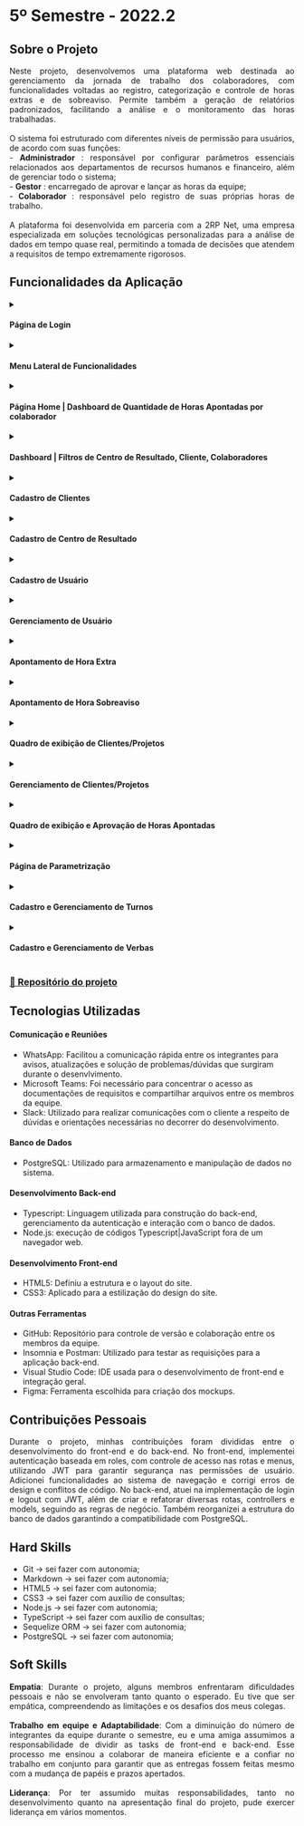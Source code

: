 # 5º Semestre - 2022.2

## Sobre o Projeto
<div align="justify">
    Neste projeto, desenvolvemos uma plataforma web destinada ao gerenciamento da jornada de trabalho dos colaboradores, com funcionalidades voltadas ao registro, categorização e controle de horas extras e de sobreaviso. Permite também a geração de relatórios padronizados, facilitando a análise e o monitoramento das horas trabalhadas.
    <br><br>
    O sistema foi estruturado com diferentes níveis de permissão para usuários, de acordo com suas funções:
    <br>
    - <b>Administrador</b> : responsável por configurar parâmetros essenciais relacionados aos departamentos de recursos humanos e financeiro, além de gerenciar todo o sistema;
    <br>
    - <b>Gestor</b> : encarregado de aprovar e lançar as horas da equipe;
    <br>
    - <b>Colaborador</b> : responsável pelo registro de suas próprias horas de trabalho.
    <br><br>
    A plataforma foi desenvolvida em parceria com a 2RP Net, uma empresa especializada em soluções tecnológicas personalizadas para a análise de dados em tempo quase real, permitindo a tomada de decisões que atendem a requisitos de tempo extremamente rigorosos.
</div>

## Funcionalidades da Aplicação

<div align="left">
  <details>
    <summary>
      <h4 align="left">Página de Login</h4>
    </summary>
    <img src="https://github.com/Grupo1API/2RP/blob/main/readme/sprint2/DoD/login.gif" width="1008px">
  </details>
  
  <details>
    <summary>
      <h4 align="left">Menu Lateral de Funcionalidades</h4>
    </summary>
    <img src="https://github.com/Grupo1API/2RP/blob/main/readme/sprint1/DoD/home_menu.gif" width="1008px">
  </details>

  <details>
    <summary>
      <h4 align="left">Página Home | Dashboard de Quantidade de Horas Apontadas por colaborador</h4>
    </summary>
    <img src="https://github.com/Grupo1API/2RP/blob/main/readme/sprint4/DoD/dashboard.png" width="1008px">
  </details>
    
  <details>
    <summary>
      <h4 align="left">Dashboard | Filtros de Centro de Resultado, Cliente, Colaboradores</h4>
    </summary>
    <img src="https://github.com/Grupo1API/2RP/blob/main/readme/sprint4/DoD/dashboard_home.gif" width="1008px">
  </details>

  <details>
    <summary>
      <h4 align="left">Cadastro de Clientes</h4>
    </summary>
    <img src="https://github.com/Grupo1API/2RP/blob/main/readme/sprint1/DoD/cadastro_cliente.gif" width="1008px">
  </details>

 <details>
    <summary>
      <h4 align="left">Cadastro de Centro de Resultado</h4>
    </summary>
    <img src="https://github.com/Grupo1API/2RP/blob/main/readme/sprint1/DoD/cadastro_cr.gif" width="1008px">
  </details>
  
  <details>
    <summary>
      <h4 align="left">Cadastro de Usuário</h4>
    </summary>
    <img src="https://github.com/Grupo1API/2RP/blob/main/readme/sprint2/DoD/cadastro_usuario.gif" width="1008px">
  </details>

  <details>
    <summary>
      <h4 align="left">Gerenciamento de Usuário</h4>
    </summary>
    <img src="https://github.com/Grupo1API/2RP/blob/main/readme/sprint2/DoD/gerenciar_usuario.gif" width="1008px">
  </details>

  <details>
    <summary>
      <h4 align="left">Apontamento de Hora Extra</h4>
    </summary>
    <img src="https://github.com/Grupo1API/2RP/blob/main/readme/sprint1/DoD/cadastro_cr.gif" width="1008px">
  </details>

  <details>
    <summary>
      <h4 align="left">Apontamento de Hora Sobreaviso</h4>
    </summary>
    <img src="https://github.com/Grupo1API/2RP/blob/main/readme/sprint1/DoD/apontamento_sobreaviso.gif" width="1008px">
  </details>

   <details>
    <summary>
      <h4 align="left">Quadro de exibição de Clientes/Projetos</h4>
    </summary>
    <img src="https://github.com/Grupo1API/2RP/blob/main/readme/sprint3/DoD/quadro_clientes.png" width="1008px">
  </details>

  <details>
    <summary>
      <h4 align="left">Gerenciamento de Clientes/Projetos</h4>
    </summary>
    <img src="https://github.com/Grupo1API/2RP/blob/main/readme/sprint3/DoD/gerenciamento.gif" width="1008px">
  </details>
  
   <details>
    <summary>
      <h4 align="left">Quadro de exibição e Aprovação de Horas Apontadas</h4>
    </summary>
    <img src="https://github.com/Grupo1API/2RP/blob/main/readme/sprint3/DoD/aprovacao.gif" width="1008px">
  </details>
  
  <details>
    <summary>
      <h4 align="left">Página de Parametrização</h4>
    </summary>
    <img src="https://github.com/Grupo1API/2RP/blob/main/readme/sprint3/DoD/parametrizacao.png" width="1008px">
  </details>

  <details>
    <summary>
      <h4 align="left">Cadastro e Gerenciamento de Turnos</h4>
    </summary>
    <img src="https://github.com/Grupo1API/2RP/blob/main/readme/sprint3/DoD/turno.gif" width="1008px">
  </details>

  <details>
    <summary>
      <h4 align="left">Cadastro e Gerenciamento de Verbas</h4>
    </summary>
    <img src="https://github.com/Grupo1API/2RP/blob/main/readme/sprint3/DoD/verba.gif" width="1008px">
  </details>
</div>

### [📂 Repositório do projeto](https://github.com/Grupo1API/2RP)

## Tecnologias Utilizadas

 #### Comunicação e Reuniões
  - WhatsApp: Facilitou a comunicação rápida entre os integrantes para avisos, atualizações e solução de problemas/dúvidas que surgiram durante o desenvlvimento.
  - Microsoft Teams: Foi necessário para concentrar o acesso as documentações de requisitos e compartilhar arquivos entre os membros da equipe.
  - Slack: Utilizado para realizar comunicações com o cliente a respeito de dúvidas e orientações necessárias no decorrer do desenvolvimento.
  
  #### Banco de Dados
  - PostgreSQL: Utilizado para armazenamento e manipulação de dados no sistema.
  
  #### Desenvolvimento Back-end
  - Typescript: Linguagem utilizada para construção do back-end, gerenciamento da autenticação e interação com o banco de dados.
  - Node.js: execução de códigos Typescript|JavaScript fora de um navegador web.
  
  #### Desenvolvimento Front-end
  - HTML5: Definiu a estrutura e o layout do site.
  - CSS3: Aplicado para a estilização do design do site.
  
  #### Outras Ferramentas
  - GitHub: Repositório para controle de versão e colaboração entre os membros da equipe.
  - Insomnia e Postman: Utilizado para testar as requisições para a aplicação back-end.
  - Visual Studio Code: IDE usada para o desenvolvimento de front-end e integração geral.
  - Figma: Ferramenta escolhida para criação dos mockups.

## Contribuições Pessoais

<div align="justify">
  Durante o projeto, minhas contribuições foram divididas entre o desenvolvimento do front-end e do back-end. No front-end, implementei autenticação baseada em roles, com controle de acesso nas rotas e menus, utilizando JWT para garantir segurança nas permissões de usuário. Adicionei funcionalidades ao sistema de navegação e corrigi erros de design e conflitos de código. No back-end, atuei na implementação de login e logout com JWT, além de criar e refatorar diversas rotas, controllers e models, seguindo as regras de negócio. Também reorganizei a estrutura do banco de dados garantindo a compatibilidade com PostgreSQL.
</div>

## Hard Skills

<div align="left">
    
  - Git → sei fazer com autonomia;
  - Markdown → sei fazer com autonomia;
  - HTML5 → sei fazer com autonomia;
  - CSS3 → sei fazer com auxílio de consultas;
  - Node.js → sei fazer com autonomia;
  - TypeScript → sei fazer com auxílio de consultas;
  - Sequelize ORM → sei fazer com autonomia;
  - PostgreSQL → sei fazer com autonomia;
</div>

## Soft Skills

<div align="justify">
  <b>Empatia</b>: Durante o projeto, alguns membros enfrentaram dificuldades pessoais e não se envolveram tanto quanto o esperado. Eu tive que ser empática, compreendendo as limitações e os desafios dos meus colegas.
  <br><br>
  <b>Trabalho em equipe e Adaptabilidade</b>: Com a diminuição do número de integrantes da equipe durante o semestre, eu e uma amiga assumimos a responsabilidade de dividir as tasks de front-end e back-end. Esse processo me ensinou a colaborar de maneira eficiente e a confiar no trabalho em conjunto para garantir que as entregas fossem feitas mesmo com a mudança de papéis e prazos apertados.
  <br><br>
  <b>Liderança</b>: Por ter assumido muitas responsabilidades, tanto no desenvolvimento quanto na apresentação final do projeto, pude exercer liderança em vários momentos.
</div>
